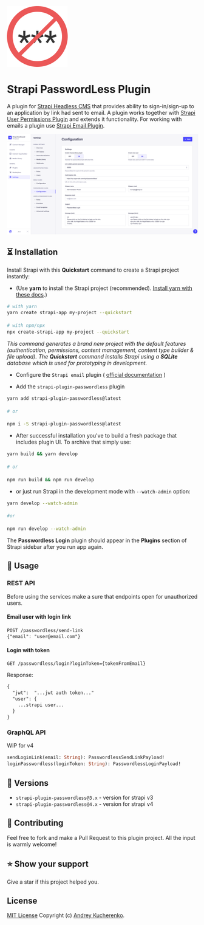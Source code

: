 ![Logo](./logo.png)
# Strapi PasswordLess Plugin
A plugin for [Strapi Headless CMS](https://github.com/strapi/strapi) that provides ability to sign-in/sign-up to an application by link had sent to email. 
A plugin works together with [Strapi User Permissions Plugin](https://github.com/strapi/strapi/tree/master/packages/plugins/users-permissions) and extends it functionality. 
For working with emails a plugin use [Strapi Email Plugin](https://docs.strapi.io/developer-docs/latest/plugins/email.html).

![Screenshot](screenshot-v4.png)

## ⏳ Installation

Install Strapi with this **Quickstart** command to create a Strapi project instantly:

- (Use **yarn** to install the Strapi project (recommended). [Install yarn with these docs](https://yarnpkg.com/lang/en/docs/install/).)

```bash
# with yarn
yarn create strapi-app my-project --quickstart

# with npm/npx
npx create-strapi-app my-project --quickstart
```

_This command generates a brand new project with the default features (authentication, permissions, content management, content type builder & file upload). The **Quickstart** command installs Strapi using a **SQLite** database which is used for prototyping in development._

- Configure the `Strapi email` plugin ( [official documentation](https://docs.strapi.io/developer-docs/latest/plugins/email.html) )

- Add the `strapi-plugin-passwordless` plugin

```bash
yarn add strapi-plugin-passwordless@latest

# or

npm i -S strapi-plugin-passwordless@latest
```

- After successful installation you've to build a fresh package that includes plugin UI. To archive that simply use:

```bash
yarn build && yarn develop

# or

npm run build && npm run develop
```

- or just run Strapi in the development mode with `--watch-admin` option:

```bash
yarn develop --watch-admin

#or

npm run develop --watch-admin
```

The **Passwordless Login** plugin should appear in the **Plugins** section of Strapi sidebar after you run app again.

## 🔌 Usage

### REST API
Before using the services make a sure that endpoints open for unauthorized users.
#### Email user with login link
```
POST /passwordless/send-link
{"email": "user@email.com"}
```
#### Login with token
```
GET /passwordless/login?loginToken={tokenFromEmail} 
```
Response:
```
{
  "jwt":  "...jwt auth token..."
  "user": {
    ...strapi user...
  }
}
```

### GraphQL API

WIP for v4

```graphql
sendLoginLink(email: String): PasswordlessSendLinkPayload!
loginPasswordless(loginToken: String): PasswordlessLoginPayload!
```

## 🙌 Versions 

 - `strapi-plugin-passwordless@3.x` - version for strapi v3
 - `strapi-plugin-passwordless@4.x` - version for strapi v4

## 🤝 Contributing

Feel free to fork and make a Pull Request to this plugin project. All the input is warmly welcome!

## ⭐️ Show your support

Give a star if this project helped you.

## License

[MIT License](LICENSE) Copyright (c) [Andrey Kucherenko](https://github.com/kucherenko).
